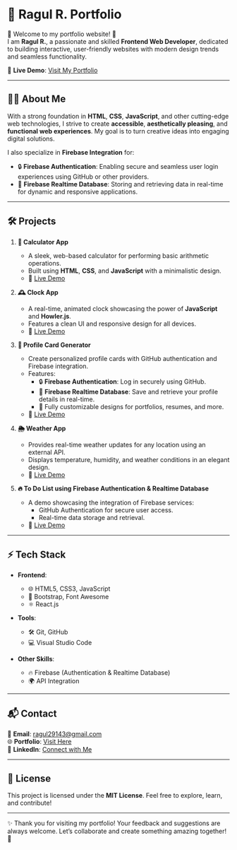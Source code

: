 # 💼 Ragul R. Portfolio  

🌟 Welcome to my portfolio website! 🌟  
I am **Ragul R.**, a passionate and skilled **Frontend Web Developer**, dedicated to building interactive, user-friendly websites with modern design trends and seamless functionality.  

🔗 **Live Demo**: [Visit My Portfolio](https://ragul-portfolio.netlify.app/)

---

## 🙋‍♂️ About Me  

With a strong foundation in **HTML**, **CSS**, **JavaScript**, and other cutting-edge web technologies, I strive to create **accessible**, **aesthetically pleasing**, and **functional web experiences**. My goal is to turn creative ideas into engaging digital solutions.  

I also specialize in **Firebase Integration** for:  
- 🔒 **Firebase Authentication**: Enabling secure and seamless user login experiences using GitHub or other providers.  
- 📂 **Firebase Realtime Database**: Storing and retrieving data in real-time for dynamic and responsive applications.  

---

## 🛠️ Projects  

1. **🧮 Calculator App**  
   - A sleek, web-based calculator for performing basic arithmetic operations.  
   - Built using **HTML**, **CSS**, and **JavaScript** with a minimalistic design.  
   - 🔗 [Live Demo](https://ragul32111.github.io/Full-stack/calculator/)  

2. **🕰️ Clock App**  
   - A real-time, animated clock showcasing the power of **JavaScript** and **Howler.js**.  
   - Features a clean UI and responsive design for all devices.  
   - 🔗 [Live Demo](https://ragul32111.github.io/Full-stack/clock/)  

3. **🎨 Profile Card Generator**  
   - Create personalized profile cards with GitHub authentication and Firebase integration.  
   - Features:  
     - 🔒 **Firebase Authentication**: Log in securely using GitHub.  
     - 📂 **Firebase Realtime Database**: Save and retrieve your profile details in real-time.  
     - 🎨 Fully customizable designs for portfolios, resumes, and more.  
   - 🔗 [Live Demo](https://ragul32111.github.io/Full-stack/profile-card-generator/)  

4. **🌦️ Weather App**  
   - Provides real-time weather updates for any location using an external API.  
   - Displays temperature, humidity, and weather conditions in an elegant design.  
   - 🔗 [Live Demo](https://ragul32111.github.io/Full-stack/weather/)  

5. **🔥 To Do List using Firebase Authentication & Realtime Database**  
   - A demo showcasing the integration of Firebase services:  
     - GitHub Authentication for secure user access.  
     - Real-time data storage and retrieval.  
   - 🔗 [Live Demo](https://ragul32111.github.io/Full-stack/firebase/)  

---

## ⚡ Tech Stack  

- **Frontend**:  
  - 🌐 HTML5, CSS3, JavaScript  
  - 🎨 Bootstrap, Font Awesome  
  - ⚛️ React.js  

- **Tools**:  
  - 🛠️ Git, GitHub  
  - 💻 Visual Studio Code  

- **Other Skills**:  
  - 🔥 Firebase (Authentication & Realtime Database)  
  - 🌍 API Integration  

---

## 📬 Contact  

📧 **Email**: [ragul29143@gmail.com](mailto:ragul29143@gmail.com)  
🌐 **Portfolio**: [Visit Here](https://ragul-portfolio.netlify.app/)  
💼 **LinkedIn**: [Connect with Me](https://www.linkedin.com/in/ragul-r-a00b52285/) 

---

## 📄 License  

This project is licensed under the **MIT License**. Feel free to explore, learn, and contribute!  

---

✨ Thank you for visiting my portfolio! Your feedback and suggestions are always welcome. Let’s collaborate and create something amazing together! 🚀  

